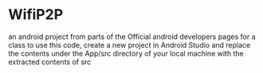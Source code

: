 # WifiP2P
an android project from parts of the Official android developers pages for a class
to use this code, create a new project in Android Studio and replace the contents under the App/src directory of your local machine with the extracted contents of src